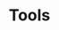 ---
title: "Tools"
linkTitle: "Tools"
weight: 20
description: >
  Instructions, safety guidelines, and helpful information about all of our tools.
---